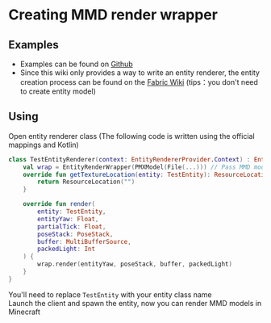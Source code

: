 # Creating MMD render wrapper
## Examples
- Examples can be found on [Github](https://github.com/PrimogemStudio/Advanced-Framework/blob/main/src/main/java/com/primogemstudio/advancedfmk/mmd/entity/TestEntityRenderer.kt)
- Since this wiki only provides a way to write an entity renderer, the entity creation process can be found on the [Fabric Wiki](https://fabricmc.net/wiki/zh_cn:tutorial:entity) (tips：you don't need to create entity model)
## Using
Open entity renderer class (The following code is written using the official mappings and Kotlin)
```kotlin title="EntityRenderer.kt"
class TestEntityRenderer(context: EntityRendererProvider.Context) : EntityRenderer<TestEntity>(context) {
    val wrap = EntityRenderWrapper(PMXModel(File(...))) // Pass MMD model path here
    override fun getTextureLocation(entity: TestEntity): ResourceLocation {
        return ResourceLocation("")
    }

    override fun render(
        entity: TestEntity,
        entityYaw: Float,
        partialTick: Float,
        poseStack: PoseStack,
        buffer: MultiBufferSource,
        packedLight: Int
    ) {
        wrap.render(entityYaw, poseStack, buffer, packedLight)
    }
}
```
You'll need to replace ```TestEntity``` with your entity class name<br/>
Launch the client and spawn the entity, now you can render MMD models in Minecraft
